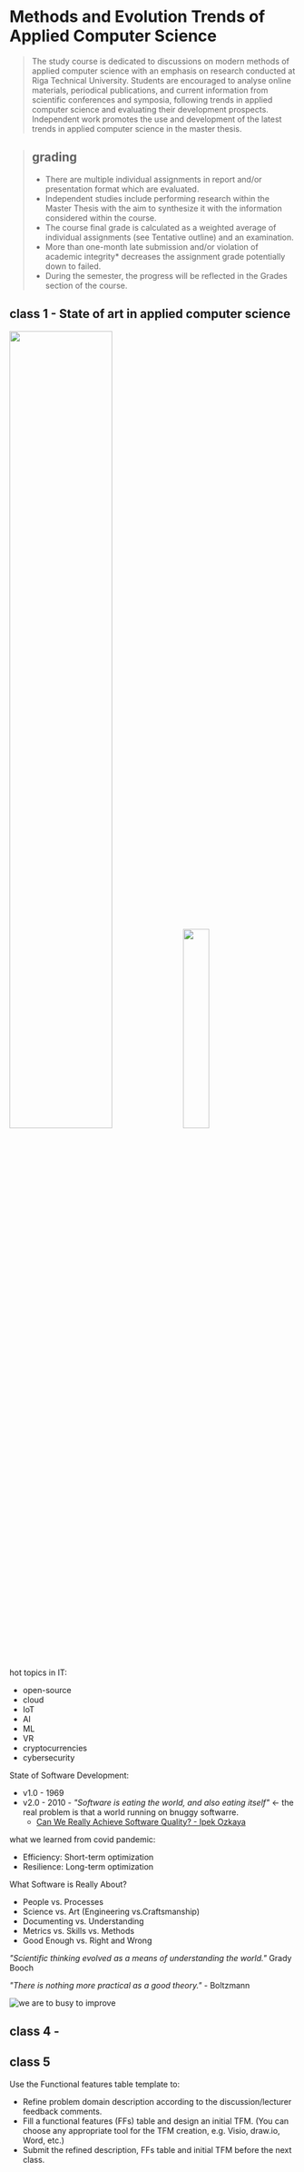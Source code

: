 # Methods and Evolution Trends of Applied Computer Science
> The study course is dedicated to discussions on modern methods of applied computer science with an emphasis on research conducted at Riga Technical University. Students are encouraged to analyse online materials, periodical publications, and current information from scientific conferences and symposia, following trends in applied computer science and evaluating their development prospects. Independent work promotes the use and development of the latest trends in applied computer science in the master thesis.

> ## grading 
> - There are multiple individual assignments in report and/or presentation format which are evaluated.
> - Independent studies include performing research within the Master Thesis with the aim to synthesize it with the information considered within the course.
> - The course final grade is calculated as a weighted average of individual assignments (see Tentative outline) and an examination.
> - More than one-month late submission and/or violation of academic integrity* decreases the assignment grade potentially down to failed.
> - During the semester, the progress will be reflected in the Grades section of the course.

## class 1 - State of art in applied computer science
<img src="https://cloudnine.com/wp-content/uploads/2020/03/2019-2020InternetMinute.png" width="60%"> <img src="http://cdn.statcdn.com/Infographic/images/normal/25443.jpeg" width="30%"> 

hot topics in IT:
- open-source
- cloud
- IoT
- AI
- ML
- VR
- cryptocurrencies
- cybersecurity

State of Software Development:
- v1.0 - 1969
- v2.0 - 2010 - *"Software is eating the world, and also eating itself"* <- the real problem is that a world running on bnuggy softwarre.
  - [Can We Really Achieve Software Quality? - Ipek Ozkaya](https://www.computer.org/csdl/magazine/so/2021/03/09407296/1sVENKRscVi)

what we learned from covid pandemic:
- Efficiency: Short-term optimization
- Resilience: Long-term optimization

What Software is Really About?
- People vs. Processes
- Science vs. Art (Engineering vs.Craftsmanship)
- Documenting vs. Understanding
- Metrics vs. Skills vs. Methods
- Good Enough vs. Right and Wrong

*"Scientific thinking evolved as a means of understanding the world."* Grady Booch

*"There is nothing more practical as a good theory."* - Boltzmann 

![we are to busy to improve](https://hakanforss.files.wordpress.com/2014/03/are-you-too-busy-to-improve2.png)



## class 4 - 
## class 5
Use the Functional features table template to:
- Refine problem domain description according to the discussion/lecturer feedback comments.
- Fill a functional features (FFs) table and design an initial TFM. (You can choose any appropriate tool for the TFM creation, e.g. Visio, draw.io, Word, etc.)
- Submit the refined description, FFs table and initial TFM before the next class.  


